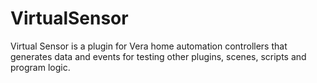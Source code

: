 # VirtualSensor
Virtual Sensor is a plugin for Vera home automation controllers that generates data and events for testing other plugins, scenes, scripts and program logic.
